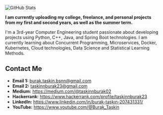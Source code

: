 
![GitHub Stats](https://github-readme-stats.vercel.app/api?username=kullaniciadi&show_icons=true&theme=radical)


<p> <strong>I am currently uploading my college, freelance, and personal projects from my first and second years, as well as the summer term.</strong> </p>
<p> 
    I'm a 3rd-year Computer Engineering student passionate about developing projects using Python, C++, Java, and Spring Boot technologies. 
    I am currently learning about Concurrent Programming, Microservices, Docker, Kubernetes, Cloud technologies, Data Science and Statistical Learning Methods.
</p>

<div class="contact-section">
    <h2>Contact Me</h2>
    <ul>
        <li><strong>Email 1:</strong> <a href="mailto:burak.taskin.bsnn@gmail.com">burak.taskin.bsnn@gmail.com</a></li>
        <li><strong>Email 2:</strong> <a href="mailto:taskinnburak23@gmail.com">taskinnburak23@gmail.com</a></li>
        <li><strong>Medium:</strong> <a href="https://medium.com/@taskinnburak02" target="_blank" rel="noopener noreferrer">https://medium.com/@taskinnburak02</a></li>
        <li><strong>Hackerrank:</strong> <a href="https://www.hackerrank.com/profile/taskinnburak23" target="_blank" rel="noopener noreferrer">https://www.hackerrank.com/profile/taskinnburak23</a></li>
        <li><strong>LinkedIn:</strong> <a href="https://www.linkedin.com/in/burak-taşkın-207431331/" target="_blank" rel="noopener noreferrer">https://www.linkedin.com/in/burak-taşkın-207431331/</a></li>
        <li><strong>YouTube:</strong> <a href="https://www.youtube.com/@Burak_Taskin" target="_blank" rel="noopener noreferrer">https://www.youtube.com/@Burak_Taskin</a></li>
    </ul>
</div>
